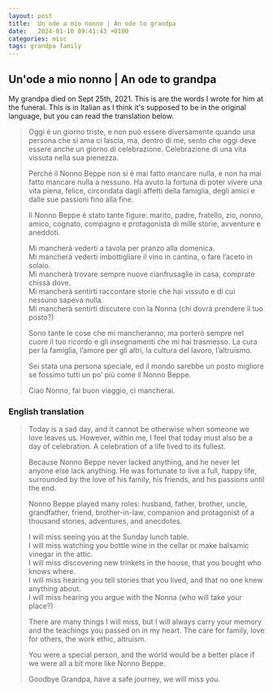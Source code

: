 ```yaml
---
layout: post
title:  Un ode a mio nonno | An ode to grandpa
date:   2024-01-10 09:41:43 +0100
categories: misc
tags: grandpa family
---
```


## Un'ode a mio nonno | An ode to grandpa

My grandpa died on Sept 25th, 2021. This is are the words I wrote for him at the funeral. This is in Italian as I think it's supposed to be in the original language, but you can read the translation below.

> Oggi è un giorno triste, e non può essere diversamente quando una persona che si ama ci lascia, ma, dentro di me, sento che oggi deve essere anche un giorno di celebrazione. Celebrazione di una vita vissuta nella sua pienezza.
>
> Perché il Nonno Beppe non si è mai fatto mancare nulla, e non ha mai fatto mancare nulla a nessuno. Ha avuto la fortuna di poter vivere una vita piena, felice, circondata dagli affetti della famiglia, degli amici e dalle sue passioni fino alla fine.
>
> Il Nonno Beppe è stato tante figure: marito, padre, fratello, zio, nonno, amico, cognato, compagno e protagonista di mille storie, avventure e aneddoti.
>
>Mi mancherà vederti a tavola per pranzo alla domenica.  
>Mi mancherà vederti imbottigliare il vino in cantina, o fare l’aceto in solaio.  
>Mi mancherà trovare sempre nuove cianfrusaglie in casa, comprate chissà dove.  
>Mi mancherà sentirti raccontare storie che hai vissuto e di cui nessuno sapeva nulla.  
>Mi mancherà sentirti discutere con la Nonna (chi dovrà prendere il tuo posto?)
>
>Sono tante le cose che mi mancheranno, ma porterò sempre nel cuore il tuo ricordo e gli insegnamenti che mi hai trasmesso. La cura per la famiglia, l’amore per gli altri, la cultura del lavoro, l’altruismo.
>
>Sei stata una persona speciale, ed il mondo sarebbe un posto migliore se fossimo tutti un po’ più come il Nonno Beppe.
>
>Ciao Nonno, fai buon viaggio, ci mancherai.

### English translation

> Today is a sad day, and it cannot be otherwise when someone we love leaves us. However, within me, I feel that today must also be a day of celebration. A celebration of a life lived to its fullest.
>
>Because Nonno Beppe never lacked anything, and he never let anyone else lack anything. He was fortunate to live a full, happy life, surrounded by the love of his family, his friends, and his passions until the end.
>
>Nonno Beppe played many roles: husband, father, brother, uncle, grandfather, friend, brother-in-law, companion and protagonist of a thousand stories, adventures, and anecdotes.
>
>I will miss seeing you at the Sunday lunch table.  
>I will miss watching you bottle wine in the cellar or make balsamic vinegar in the attic.  
>I will miss discovering new trinkets in the house, that you bought who knows where.  
>I will miss hearing you tell stories that you lived, and that no one knew anything about.  
>I will miss hearing you argue with the Nonna (who will take your place?)
>
>There are many things I will miss, but I will always carry your memory and the teachings you passed on in my heart. The care for family, love for others, the work ethic, altruism.
>
>You were a special person, and the world would be a better place if we were all a bit more like Nonno Beppe.
>
>Goodbye Grandpa, have a safe journey, we will miss you.